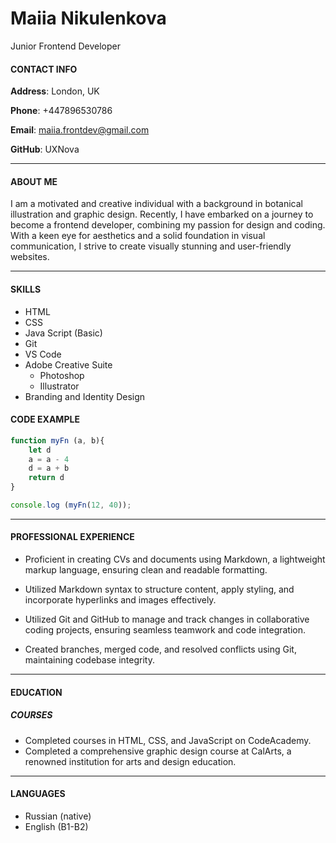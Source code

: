 # Maiia Nikulenkova

Junior Frontend Developer

#### CONTACT INFO

__Address__: London, UK

__Phone__: +447896530786

__Email__: maiia.frontdev@gmail.com

__GitHub__: UXNova

***
#### ABOUT ME

I am a motivated and creative individual with a background in botanical illustration and graphic design. Recently, I have embarked on a journey to become a frontend developer, combining my passion for design and coding. With a keen eye for aesthetics and a solid foundation in visual communication, I strive to create visually stunning and user-friendly websites.
***

#### SKILLS
* HTML
* CSS
* Java Script (Basic)
* Git
* VS Code
* Adobe Creative Suite
  * Photoshop
  * Illustrator
* Branding and Identity Design

#### CODE EXAMPLE
```javascript
function myFn (a, b){
    let d 
    a = a - 4
    d = a + b
    return d
}

console.log (myFn(12, 40));
```
***
#### PROFESSIONAL EXPERIENCE
* Proficient in creating CVs and documents using Markdown, a lightweight markup language, ensuring clean and readable formatting.


* Utilized Markdown syntax to structure content, apply styling, and incorporate hyperlinks and images effectively.

* Utilized Git and GitHub to manage and track changes in collaborative coding projects, ensuring seamless teamwork and code integration.

* Created branches, merged code, and resolved conflicts using Git, maintaining codebase integrity.

***

#### EDUCATION
##### COURSES
* Completed courses in HTML, CSS, and JavaScript on CodeAcademy.
* Completed a comprehensive graphic design course at CalArts, a renowned institution for arts and design education.

***
#### LANGUAGES
* Russian (native)
* English (B1-B2)
